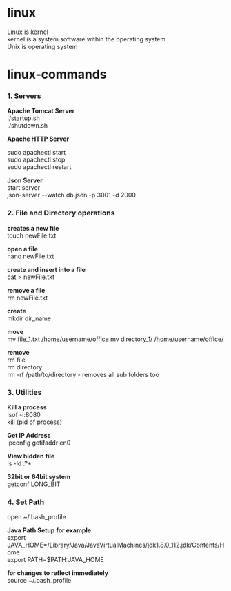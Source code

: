 # linux

Linux is kernel  
kernel is a system software within the operating system  
Unix is operating system

# linux-commands  

### 1. Servers
**Apache Tomcat Server**  
./startup.sh  
./shutdown.sh 
  
**Apache HTTP Server** 

sudo apachectl start  
sudo apachectl stop  
sudo apachectl restart  

**Json Server**   
start server  
json-server --watch db.json -p 3001 -d 2000  

### 2. File and Directory operations   
**creates a new file**   
touch newFile.txt 

**open a file**  
nano newFile.txt  

**create and insert into a file**   
cat > newFile.txt  

**remove a file**  
rm newFile.txt  

**create**  
mkdir dir_name  

**move**  
mv file_1.txt /home/username/office
mv directory_1/ /home/username/office/

**remove**  
rm file  
rm directory  
rm -rf /path/to/directory - removes all sub folders too  

### 3. Utilities

**Kill a process**   
lsof -i:8080  
kill (pid of process)
  
**Get IP Address**   
ipconfig getifaddr en0

**View hidden file**   
ls -ld .?*  

**32bit or 64bit system**   
getconf LONG_BIT  

### 4. Set Path

open ~/.bash_profile  

**Java Path Setup for example**  
export JAVA_HOME=/Library/Java/JavaVirtualMachines/jdk1.8.0_112.jdk/Contents/Home  
export PATH=$PATH:JAVA_HOME

**for changes to reflect immediately**  
source ~/.bash_profile  
